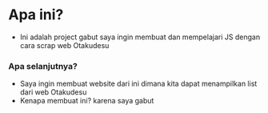 # Apa ini?
- Ini adalah project gabut saya ingin membuat dan mempelajari JS dengan cara scrap web Otakudesu

### Apa selanjutnya?
- Saya ingin membuat website dari ini dimana kita dapat menampilkan list dari web Otakudesu
- Kenapa membuat ini? karena saya gabut